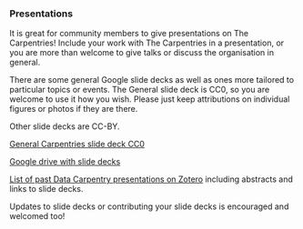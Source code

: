 ### Presentations

It is great for community members to give presentations on The Carpentries!
Include your work with The Carpentries in a presentation, or you are more than welcome
to give talks or discuss the organisation in general.

There are some general Google slide decks as well as ones more tailored to
particular topics or events. The General slide deck is CC0, so you are welcome to use it how you wish. Please just keep attributions on individual figures or photos if they are there.

Other slide decks are CC-BY.

[General Carpentries slide deck CC0](https://docs.google.com/presentation/d/1XGD5v7bBTTK9w7a1uZh5i--z22kFnj8_22xCOfezoLE/edit)

[Google drive with slide decks](https://drive.google.com/drive/folders/12D0D9F2GJX4TIwzWkSHYdaI0VFdYYCul)

[List of past Data Carpentry presentations on Zotero](https://www.zotero.org/groups/597593/datacarpentry/items/collectionKey/WT38F37Q) including abstracts and links to slide decks.

Updates to slide decks or contributing your slide decks is encouraged and welcomed too!
